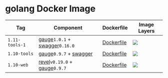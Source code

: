 # golang Docker Image

Tag | Component | Dockerfile | Image Layers
----|-----------|------------|-------------
`1.11-tools-1` | [gauge](https://gauge.org/)`1.0.1` + [swagger](https://goswagger.io)`0.16.0` | [Dockerfile](https://github.com/helphi/Dockerfile-golang/blob/master/1.11-tools/Dockerfile) | [![](https://images.microbadger.com/badges/image/helphi/golang:1.11-tools.svg)](https://microbadger.com/images/helphi/golang:1.11-tools "Get your own image badge on microbadger.com")
`1.10-tools` | [gauge](https://gauge.org/)`0.9.7` + [swagger](https://goswagger.io) | [Dockerfile](https://github.com/helphi/Dockerfile-golang/blob/master/1.10-tools/Dockerfile) | [![](https://images.microbadger.com/badges/image/helphi/golang:1.10-tools.svg)](https://microbadger.com/images/helphi/golang:1.10-tools "Get your own image badge on microbadger.com")
`1.10-web` | [revel](http://revel.github.io/)`v0.19.0` + [gauge](https://gauge.org/)`0.9.7` | [Dockerfile](https://github.com/helphi/Dockerfile-golang/blob/master/1.10-web/Dockerfile) | [![](https://images.microbadger.com/badges/image/helphi/golang:1.10-web.svg)](https://microbadger.com/images/helphi/golang:1.10-web "Get your own image badge on microbadger.com")
